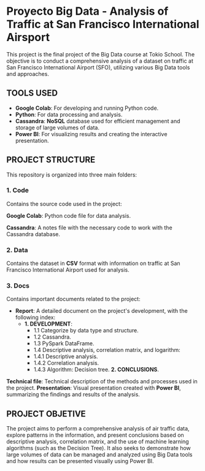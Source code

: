 # Proyecto Big Data - **Analysis of Traffic at San Francisco International Airsport**
This project is the final project of the Big Data course at Tokio School. The objective is to conduct a comprehensive analysis of a dataset on traffic at San Francisco International Airport (SFO), utilizing various Big Data tools and approaches.

## TOOLS USED
- **Google Colab**: For developing and running Python code.
- **Python**: For data processing and analysis.
- **Cassandra**: **NoSQL** database used for efficient management and storage of large volumes of data.
- **Power BI**: For visualizing results and creating the interactive presentation.

## PROJECT STRUCTURE
This repository is organized into three main folders:

### 1. **Code**
Contains the source code used in the project:

**Google Colab**: Python code file for data analysis.

**Cassandra**: A notes file with the necessary code to work with the Cassandra database.

### 2. **Data**
Contains the dataset in **CSV** format with information on traffic at San Francisco International Airport used for analysis.

### 3. **Docs**
Contains important documents related to the project:

- **Report**: A detailed document on the project's development, with the following index:
  - **1. DEVELOPMENT**:
    - 1.1 Categorize by data type and structure.
    - 1.2 Cassandra.
    - 1.3 PySpark DataFrame.
    - 1.4 Descriptive analysis, correlation matrix, and logarithm:
    - 1.4.1 Descriptive analysis.
    - 1.4.2 Correlation analysis.
    - 1.4.3 Algorithm: Decision tree.
**2. CONCLUSIONS**.

**Technical file**: Technical description of the methods and processes used in the project.
**Presentation**: Visual presentation created with **Power BI**, summarizing the findings and results of the analysis.

## PROJECT OBJETIVE
The project aims to perform a comprehensive analysis of air traffic data, explore patterns in the information, and present conclusions based on descriptive analysis, correlation matrix, and the use of machine learning algorithms (such as the Decision Tree). It also seeks to demonstrate how large volumes of data can be managed and analyzed using Big Data tools and how results can be presented visually using Power BI.
